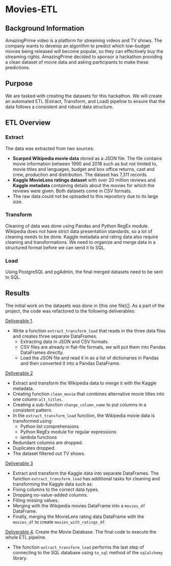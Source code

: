 # Movies-ETL

## Background Information
AmazingPrime video is a platform for streaming videos and TV shows. The company wants to develop an algorithm to predict which low-budget movies being released will become popular, so they can effectively buy the streaming rights. AmazingPrime decided to sponsor a hackathon providing a clean dataset of movie data and asking participants to make these predictions. 

## Purpose 
We are tasked with creating the datasets for this hackathon. We will create an automated ETL (Extract, Transform, and Load) pipeline to ensure that the data follows a consistent and robust data structure. 

## ETL Overview

### Extract 
The data was extracted from two sources:
- **Scarped Wikipedia movie data** stored as a JSON file. The file contains movie information between 1990 and 2018 such as but not limited to, movie titles and languages, budget and box office returns, cast and crew, production and distribution. The dataset has 7,311 records. 
- **Kaggle MovieLens ratings dataset** with over 20 million reviews and **Kaggle metadata** containing details about the movies for which the reviews were given. Both datasets come in CSV formats.
- The raw data could not be uploaded to this repository due to its large size. 


### Transform
Cleaning of data was done using Pandas and Python RegEx module. Wikipedia does not have strict data presentation standards, so a lot of cleaning needs to be done. Kaggle metadata and rating data also require cleaning and transformations. We need to organize and merge data in a structured format before we can send it to SQL. 

### Load
Using PostgreSQL and pgAdmin, the final merged datasets need to be sent to SQL. 

## Results

The initial work on the datasets was done in (this one file)[]. As a part of the project, the code was refactored to the following deliverables:

[Deliverable 1](https://github.com/Aigerim-Zh/Movies-ETL/blob/main/ETL_Deliverable1_function_test.ipynb). 
- Write a function ```extract_transform_load``` that reads in the three data files and creates three separate DataFrames.  
    - Extracting data in JSON and CSV formats.
    - CSV files are already in flat-file formats, we will put them into Pandas DataFrames directly.
    - Load the JSON file and read it in as a list of dictionaries in Pandas and then converted it into a Pandas DataFrame. 

[Deliverable 2](https://github.com/Aigerim-Zh/Movies-ETL/blob/main/ETL_Deliverable2_clean_wiki_movies.ipynb)
- Extract and transform the Wikipedia data to merge it with the Kaggle metadata. 
- Creating function ```clean_movie``` that combines alternative movie titles into one column ```alt_titles```.
- Creating a sub-function ```change_column_name``` to put columns in a consistent pattern. 
- In the ```extract_transform_load``` function, the Wikipedia movie data is transformed using:
    - Python list comprehensions
    - Python RegEx module for regular expressions
    - lambda functions
- Redundant columns are dropped.
- Duplicates dropped.
- The dataset filtered out TV shows. 

[Deliverable 3](https://github.com/Aigerim-Zh/Movies-ETL/blob/main/ETL_Deliverable3_clean_kaggle_data.ipynb)
- Extract and transform the Kaggle data into separate DataFrames. The function ```extract_transform_load``` has additional tasks for cleaning and transforming the Kaggle data such as:
- Fixing columns to the correct data types.
- Dropping no-value-added columns.
- Filling missing values.
- Merging with the Wikipedia movies DataFrame into a ```movies_df``` DataFrame.
- Finally, merging the MovieLens rating data DataFrame with the ```movies_df``` to create ```movies_with_ratings_df```. 

[Deliverable 4](https://github.com/Aigerim-Zh/Movies-ETL/blob/main/ETL_Deliverable4_create_database.ipynb). Create the Movie Database. The final code to execute the whole ETL pipeline. 
- The function ```extract_transform_load``` performs the last step of connecting to the SQL database using ```to_sql``` method of the ```sqlalchemy``` library.
